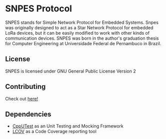 # SNPES Protocol

SNPES stands for Simple Network Protocol for Embedded Systems. Snpes was originally
designed to act as a Star Network Protocol for embedded LoRa devices, but it can be
easily modified to work with other kinds of communication devices. SNPES was born in
the author's graduation thesis for Computer Engineering at Universidade Federal de
Pernambuco in Brazil.

## License

SNPES is licensed under GNU General Public License Version 2

## Contributing

Check out [here!](CONTRIBUTING.md) 

## Dependencies

- [CppUTest](https://github.com/cpputest/cpputest) as an Unit Testing and Mocking Framework
- [LCOV](https://github.com/linux-test-project/lcov) as a Code Coverage reporting tool

